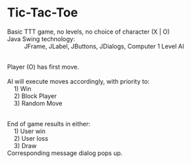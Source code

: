 # Tic-Tac-Toe
Basic TTT game, no levels, no choice of character (X | O) <br/>
Java Swing technology: <br/> &nbsp;&nbsp;&nbsp;&nbsp;&nbsp;&nbsp;&nbsp;&nbsp;&nbsp;
JFrame, JLabel, JButtons, JDialogs, Computer 1 Level AI <br/><br/>

Player (O) has first move. <br/> <br/>
AI will execute moves accordingly, with priority to:<br/> &nbsp;&nbsp;&nbsp;
    1) Win <br/> &nbsp;&nbsp;&nbsp;
    2) Block Player <br/> &nbsp;&nbsp;&nbsp;
    3) Random Move <br/> <br/>
    
End of game results in either: <br/> &nbsp;&nbsp;&nbsp;
    1) User win <br/> &nbsp;&nbsp;&nbsp;
    2) User loss <br/> &nbsp;&nbsp;&nbsp;
    3) Draw <br/>
Corresponding message dialog pops up.


